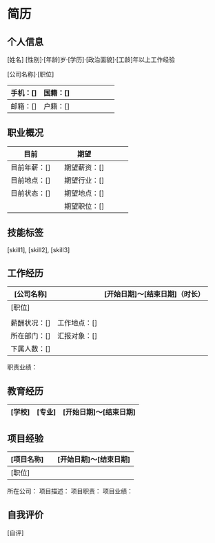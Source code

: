# 简历

## 个人信息

[姓名]		[性别]·[年龄]岁·[学历]·[政治面貌]·[工龄]年以上工作经验

[公司名称]·[职位]

| 手机：[] | 国籍：[] |      |      |      |      |      |      |
| :------- | -------- | ---- | ---- | ---- | ---- | ---- | ---- |
| 邮箱：[] | 户籍：[] |      |      |      |      |      |      |

## 职业概况

| **目前**     |      | **期望**     |      |      |      |
| ------------ | ---- | ------------ | ---- | ---- | ---- |
| 目前年薪：[] |      | 期望薪资：[] |      |      |      |
| 目前地点：[] |      | 期望行业：[] |      |      |      |
| 目前状态：[] |      | 期望地点：[] |      |      |      |
|              |      | 期望职位：[] |      |      |      |

## 技能标签

[skill1], [skill2], [skill3]

## 工作经历

| **[公司名称]** |              | [开始日期]～[结束日期]（时长） |
| -------------- | ------------ | ----------------------------: |
| [职位]         |              |                               |
|                |              |                               |
| 薪酬状况：[]   | 工作地点：[] |                               |
| 所在部门：[]   | 汇报对象：[] |                               |
| 下属人数：[]   |              |                               |

职责业绩：

## 教育经历

| [学校] | [专业] | [开始日期]～[结束日期] |
| ------ | ------ | --------------------: |

## 项目经验

| **[项目名称]** |      | [开始日期]～[结束日期] |
| -------------- | ---- | --------------------: |
| [职位]         |      |                       |

所在公司：
项目描述：
项目职责：
项目业绩：

## 自我评价

[自评]
